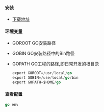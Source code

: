 #### 安装 

* [下载地址](https://studygolang.com/dl)

#### 环境变量

* GOROOT GO安装路径
* GOBIN GO安装路径中的Bin路径
* GOPATH GO工程的路径,即日常开发的根目录

   ```go
   export GOROOT=/usr/local/go
   export GOBIN=/use/local/go/bin
   export GOPATH=$HOME/go
   ```

#### 查看配置

```go
go env
```
